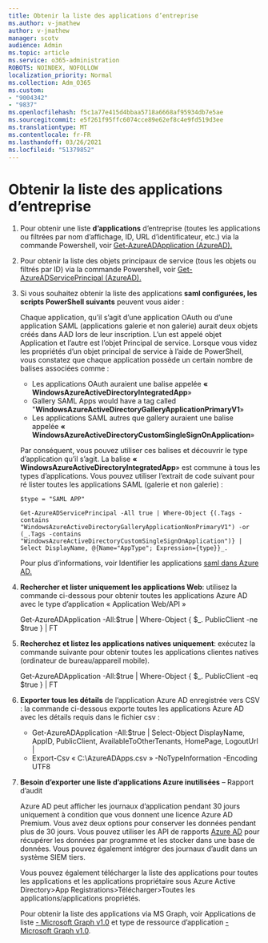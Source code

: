 ```yaml
---
title: Obtenir la liste des applications d’entreprise
ms.author: v-jmathew
author: v-jmathew
manager: scotv
audience: Admin
ms.topic: article
ms.service: o365-administration
ROBOTS: NOINDEX, NOFOLLOW
localization_priority: Normal
ms.collection: Adm_O365
ms.custom:
- "9004342"
- "9837"
ms.openlocfilehash: f5c1a77e415d4bbaa5718a6668af95934db7e5ae
ms.sourcegitcommit: e5f261f95ffc6074cce89e62ef8c4e9fd519d3ee
ms.translationtype: MT
ms.contentlocale: fr-FR
ms.lasthandoff: 03/26/2021
ms.locfileid: "51379852"
---
```

# <a name="get-a-list-of-enterprise-applications"></a>Obtenir la liste des applications d’entreprise

1. Pour obtenir une liste **d’applications** d’entreprise (toutes les applications ou filtrées par nom d’affichage, ID, URL d’identificateur, etc.) via la commande Powershell, voir [Get-AzureADApplication (AzureAD).](https://docs.microsoft.com/powershell/module/azuread/get-azureadapplication)
2. Pour obtenir la liste des objets principaux de service (tous les objets ou filtrés par ID) via la commande Powershell, voir [Get-AzureADServicePrincipal (AzureAD).](https://docs.microsoft.com/powershell/module/azuread/get-azureadserviceprincipal)
3. Si vous souhaitez obtenir la liste des applications **saml configurées, les scripts PowerShell suivants** peuvent vous aider :

    Chaque application, qu’il s’agit d’une application OAuth ou d’une application SAML (applications galerie et non galerie) aurait deux objets créés dans AAD lors de leur inscription. L’un est appelé objet Application et l’autre est l’objet Principal de service. Lorsque vous videz les propriétés d’un objet principal de service à l’aide de PowerShell, vous constatez que chaque application possède un certain nombre de balises associées comme :

    - Les applications OAuth auraient une balise appelée **« WindowsAzureActiveDirectoryIntegratedApp**»
    - Gallery SAML Apps would have a tag called "**WindowsAzureActiveDirectoryGalleryApplicationPrimaryV1**»
    - Les applications SAML autres que gallery auraient une balise appelée **« WindowsAzureActiveDirectoryCustomSingleSignOnApplication**»

    Par conséquent, vous pouvez utiliser ces balises et découvrir le type d’application qu’il s’agit. La balise **« WindowsAzureActiveDirectoryIntegratedApp**» est commune à tous les types d’applications. Vous pouvez utiliser l’extrait de code suivant pour ré lister toutes les applications SAML (galerie et non galerie) :

    `$type = "SAML APP"`

    `Get-AzureADServicePrincipal -All true | Where-Object {(.Tags -contains "WindowsAzureActiveDirectoryGalleryApplicationNonPrimaryV1") -or (_.Tags -contains "WindowsAzureActiveDirectoryCustomSingleSignOnApplication")} | Select DisplayName, @{Name="AppType"; Expression={type}}_.`

    Pour plus d’informations, voir Identifier les applications [saml dans Azure AD.](https://docs.microsoft.com/answers/questions/24259/identify-saml-enabled-apps-in-azure-ad.html)

4. **Rechercher et lister uniquement les applications Web**: utilisez la commande ci-dessous pour obtenir toutes les applications Azure AD avec le type d’application « Application Web/API »

    Get-AzureADApplication -All:$true | Where-Object { $_. PublicClient -ne $true } | FT
5. **Recherchez et listez les applications natives uniquement**: exécutez la commande suivante pour obtenir toutes les applications clientes natives (ordinateur de bureau/appareil mobile).

    Get-AzureADApplication -All:$true | Where-Object { $_. PublicClient -eq $true } | FT
6. **Exporter tous les détails** de l’application Azure AD enregistrée vers CSV : la commande ci-dessous exporte toutes les applications Azure AD avec les détails requis dans le fichier csv :

    - Get-AzureADApplication -All:$true | Select-Object DisplayName, AppID, PublicClient, AvailableToOtherTenants, HomePage, LogoutUrl |
    - Export-Csv « C:\AzureADApps.csv » -NoTypeInformation -Encoding UTF8

7. **Besoin d’exporter une liste d’applications Azure inutilisées** – Rapport d’audit

    Azure AD peut afficher les journaux d’application pendant 30 jours uniquement à condition que vous donnent une licence Azure AD Premium.
    Vous avez deux options pour conserver les données pendant plus de 30 jours. Vous pouvez utiliser les API de rapports [Azure AD](https://docs.microsoft.com/azure/active-directory/reports-monitoring/concept-reporting-api) pour récupérer les données par programme et les stocker dans une base de données. Vous pouvez également intégrer des journaux d’audit dans un système SIEM tiers.

    Vous pouvez également télécharger la liste des applications pour toutes les applications et les applications propriétaire sous Azure Active Directory>App Registrations>Télécharger>Toutes les applications/applications propriétés.

    Pour obtenir la liste des applications via MS Graph, voir Applications de liste [- Microsoft Graph v1.0](https://docs.microsoft.com/graph/api/application-list) et type de ressource d’application [- Microsoft Graph v1.0](https://docs.microsoft.com/graph/api/resources/application).
